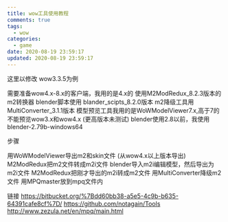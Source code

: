 ```yaml
---
title: wow工具使用教程
comments: true
tags:
  - wow
categories:
  - game
date: 2020-08-19 23:59:17
updated: 2020-08-19 23:59:17
---
```


这里以修改 wow3.3.5为例
<!--more--> 

需要准备wow4.x-8.x的客户端，我用的是4.x的
使用M2ModRedux_8.2.3版本的m2转换器
blender脚本使用 blander_scipts_8.2.0版本
m2降级工具用 MultiConverter_3.1.1版本
模型预览工具我用的是WoWModelViewer7.x,高于7的不能预览wow3.x和wow4.x  (更高版本未测试)
blender使用2.8以前，我使用 blender-2.79b-windows64

步骤

用WoWModelViewer导出m2和skin文件 (从wow4.x以上版本导出)
M2ModRedux把m2文件转成m2i文件
blender导入m2i编辑模型，然后导出为m2i文件
M2ModRedux把刚才导出的m2i转成m2文件
用MultiConverter降级m2文件
用MPQmaster放到mpq文件内

链接
https://bitbucket.org/%7Bdd60bb38-a5e5-4c9b-b635-64391cafe8cf%7D/
https://github.com/notagain/Tools
http://www.zezula.net/en/mpq/main.html

